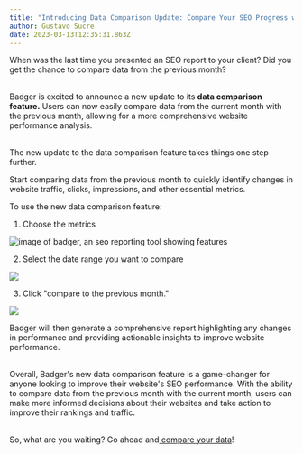 ```yaml
---
title: "Introducing Data Comparison Update: Compare Your SEO Progress with Badger"
author: Gustavo Sucre
date: 2023-03-13T12:35:31.863Z
---
```

When was the last time you presented an SEO report to your client? Did you get the chance to compare data from the previous month?

\
Badger is excited to announce a new update to its **data comparison feature.** Users can now easily compare data from the current month with the previous month, allowing for a more comprehensive website performance analysis.

\
The new update to the data comparison feature takes things one step further.

Start comparing data from the previous month to quickly identify changes in website traffic, clicks, impressions, and other essential metrics.

To use the new data comparison feature:

1) Choose the metrics  

![image of badger, an seo reporting tool showing features](/img/updates/choose-the-metrics.png)

2) Select the date range you want to compare

![](/img/updates/date-range.png)

3) Click "compare to the previous month."

![](/img/updates/efa84fc1-33f3-4a0a-bbf4-85facf83b431.png)

Badger will then generate a comprehensive report highlighting any changes in performance and providing actionable insights to improve website performance.

\
Overall, Badger's new data comparison feature is a game-changer for anyone looking to improve their website's SEO performance. With the ability to compare data from the previous month with the current month, users can make more informed decisions about their websites and take action to improve their rankings and traffic.

\
So, what are you waiting? Go ahead and[ compare your data](https://getbadger.io/)!